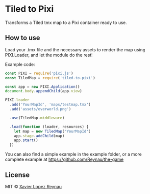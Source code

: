 # Tiled to Pixi
Transforms a Tiled tmx map to a Pixi container ready to use.

## How to use
Load your .tmx file and the necessary assets to render the map using PIXI.Loader, and let the module do the rest!

Example code:
```javascript
const PIXI = require('pixi.js')
const TiledMap = require('tiled-to-pixi')

const app = new PIXI.Application()
document.body.appendChild(app.view)

PIXI.loader
  .add('YourMapId', 'maps/testmap.tmx')
  .add('assets/overworld.png')

  .use(TiledMap.middleware)

  .load(function (loader, resources) {
    let map = new TiledMap('YourMapId')
    app.stage.addChild(map)
    app.start()
  })
```

You can also find a simple example in the example folder, or a more complete example at https://github.com/Reynau/the-game

## License
MIT © [Xavier Lopez Reynau](http://lopezreynau.me/)
